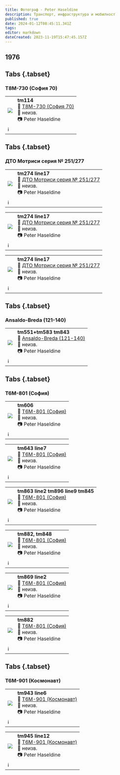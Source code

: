 ```yaml
---
title: Фотограф - Peter Haseldine
description: Транспорт, инфраструктура и мобилност
published: true
date: 2024-01-12T08:45:11.341Z
tags: 
editor: markdown
dateCreated: 2023-11-19T15:47:45.157Z
---
```


## 1976

## Tabs {.tabset}
### Т8М-730 (София 70)

<!--следващ пост--> 
<div class="table-responsive"><table style="width:100%"><tr>
<td><img src="https://drive.google.com/uc?export=view&id=1E_Zausk49ij97VXzsV6WxBHWw0DK5GiT"></td>
<td><b>tm114</b><br> 🚋 <a href="/bg/public-transport/fleet-list/1970-T8M-730">Т8М-730 (София 70)
</a><br>📌 неизв. <br> 📷 Peter Haseldine<br></td></tr>
  <td colspan=2 >ℹ️ </td></table></div>
  

## Tabs {.tabset}
### ДТО Мотриси серия № 251/277

<!--следващ пост--> 
<div class="table-responsive"><table style="width:100%"><tr>
<td><img src="https://drive.google.com/uc?export=view&id=1Q8vwhMgb2CDKgOX9S-Rb8ei-xmAsfDze"></td>
<td><b>tm274 line17</b><br> 🚋 <a href="/bg/public-transport/fleet-list/1949-DTO-251-277">ДТО Мотриси серия № 251/277
</a><br>📌 неизв. <br> 📷 Peter Haseldine<br></td></tr>
  <td colspan=2 >ℹ️ </td></table></div>
  
 <!--следващ пост--> 
<div class="table-responsive"><table style="width:100%"><tr>
<td><img src="https://drive.google.com/uc?export=view&id=1E6S5B-ivXQCtLUNYB8PsE_2_-A13IsUy"></td>
<td><b>tm274 line17</b><br> 🚋 <a href="/bg/public-transport/fleet-list/1949-DTO-251-277">ДТО Мотриси серия № 251/277
</a><br>📌 неизв. <br> 📷 Peter Haseldine<br></td></tr>
  <td colspan=2 >ℹ️ </td></table></div>
  
  <!--следващ пост--> 
<div class="table-responsive"><table style="width:100%"><tr>
<td><img src="https://drive.google.com/uc?export=view&id=1gAkx71rD4OmxgNsBpJreARStXNdIRD_x"></td>
<td><b>tm274 line17</b><br> 🚋 <a href="/bg/public-transport/fleet-list/1949-DTO-251-277">ДТО Мотриси серия № 251/277
</a><br>📌 неизв. <br> 📷 Peter Haseldine<br></td></tr>
  <td colspan=2 >ℹ️ </td></table></div>
  
  
  
## Tabs {.tabset}
### Ansaldo-Breda (121-140)


  <!--следващ пост--> 
<div class="table-responsive"><table style="width:100%"><tr>
<td><img src="https://drive.google.com/uc?export=view&id=1L-pWhV80AbXNHSxn993wNdJhfOXl2y8m"></td>
<td><b>tm551+tm583 tm843</b><br> 🚋 <a href="/bg/public-transport/fleet-list/1938-Ansaldo-Breda">Ansaldo-Breda (121-140)
</a><br>📌 неизв. <br> 📷 Peter Haseldine<br></td></tr>
  <td colspan=2 >ℹ️ </td></table></div>
  
  
## Tabs {.tabset}
### Т6М-801 (София)

  <!--следващ пост--> 
<div class="table-responsive"><table style="width:100%"><tr>
<td><img src="https://drive.google.com/uc?export=view&id=1_xRiUjDsooQQ5-uMNkousfzVsTJG-UzP"></td>
<td><b>tm606</b><br> 🚋 <a href="/bg/public-transport/fleet-list/1965-T6M-801"> Т6М-801 (София)
</a><br>📌 неизв. <br> 📷 Peter Haseldine<br></td></tr>
  <td colspan=2 >ℹ️ </td></table></div>
  
  <!--следващ пост--> 
<div class="table-responsive"><table style="width:100%"><tr>
<td><img src="https://drive.google.com/uc?export=view&id=1S2-0iIH4cPG2_mxP6htXOckYwSUPY7Hn"></td>
<td><b>tm643 line7</b><br> 🚋 <a href="/bg/public-transport/fleet-list/1965-T6M-801"> Т6М-801 (София)
</a><br>📌 неизв. <br> 📷 Peter Haseldine<br></td></tr>
  <td colspan=2 >ℹ️ </td></table></div>
  
  
  <!--следващ пост--> 
<div class="table-responsive"><table style="width:100%"><tr>
<td><img src="https://drive.google.com/uc?export=view&id=1wlsHsFVpQgAUsi34SX5NReJIkhnfAibh"></td>
<td><b>tm863 line2 tm896 line9 tm845</b><br> 🚋 <a href="/bg/public-transport/fleet-list/1965-T6M-801"> Т6М-801 (София)
</a><br>📌 неизв. <br> 📷 Peter Haseldine<br></td></tr>
  <td colspan=2 >ℹ️ </td></table></div>


  <!--следващ пост--> 
<div class="table-responsive"><table style="width:100%"><tr>
<td><img src="https://drive.google.com/uc?export=view&id=15-I8WUwVljprwde2bcpE3WKelIRES4VN"></td>
<td><b>tm882, tm848</b><br> 🚋 <a href="/bg/public-transport/fleet-list/1965-T6M-801"> Т6М-801 (София)
</a><br>📌 неизв. <br> 📷 Peter Haseldine<br></td></tr>
  <td colspan=2 >ℹ️ </td></table></div>

  <!--следващ пост--> 
<div class="table-responsive"><table style="width:100%"><tr>
<td><img src="https://drive.google.com/uc?export=view&id=16HO0C0QVkpYPpN3XdZOVLlFiMT-7QwN2"></td>
<td><b>tm869 line2</b><br> 🚋 <a href="/bg/public-transport/fleet-list/1965-T6M-801"> Т6М-801 (София)
</a><br>📌 неизв. <br> 📷 Peter Haseldine<br></td></tr>
  <td colspan=2 >ℹ️ </td></table></div>
  
  
  <!--следващ пост--> 
<div class="table-responsive"><table style="width:100%"><tr>
<td><img src="https://drive.google.com/uc?export=view&id=1BzyrgootTxDwQgxRT1ZV5Y4vwfj6VNeE"></td>
<td><b>tm882</b><br> 🚋 <a href="/bg/public-transport/fleet-list/1965-T6M-801"> Т6М-801 (София)
</a><br>📌 неизв. <br> 📷 Peter Haseldine<br></td></tr>
  <td colspan=2 >ℹ️ </td></table></div>





## Tabs {.tabset}
### Т6М-901 (Космонавт)


  <!--следващ пост--> 
<div class="table-responsive"><table style="width:100%"><tr>
<td><img src="https://drive.google.com/uc?export=view&id=1u0hA1bOnu4Gx8XBo1YOzV6nEVdVSOe79"></td>
<td><b>tm943 line6</b><br> 🚋 <a href="/bg/public-transport/fleet-list/1962-T6M-901"> Т6М-901 (Космонавт)
</a><br>📌 неизв. <br> 📷 Peter Haseldine<br></td></tr>
  <td colspan=2 >ℹ️ </td></table></div>
  

  <!--следващ пост--> 
<div class="table-responsive"><table style="width:100%"><tr>
<td><img src="https://drive.google.com/uc?export=view&id=1GE1JfKdE2wBCc_lOUTBQWLvHrmqI3g5D"></td>
<td><b>tm945 line12</b><br> 🚋 <a href="/bg/public-transport/fleet-list/1962-T6M-901"> Т6М-901 (Космонавт)
</a><br>📌 неизв. <br> 📷 Peter Haseldine<br></td></tr>
  <td colspan=2 >ℹ️ </td></table></div>
  
  
  
  

